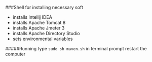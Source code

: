 ###Shell for installing necessary soft
* installs Intellij IDEA
* installs Apache Tomcat 8
* installs Apache Jmeter 3
* installs Apache Directory Studio
* sets environmental variables


#####Running
type `sudo sh maven.sh` in terminal prompt
restart the computer